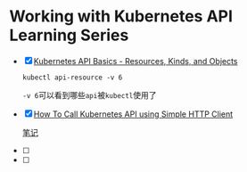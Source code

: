 # Working with Kubernetes API Learning Series

- [x] [Kubernetes API Basics - Resources, Kinds, and Objects](https://iximiuz.com/en/posts/kubernetes-api-structure-and-terminology/)

  `kubectl api-resource -v 6`

  `-v 6`可以看到哪些`api`被`kubectl`使用了

- [x] [How To Call Kubernetes API using Simple HTTP Client](https://iximiuz.com/en/posts/kubernetes-api-call-simple-http-client/)

  [笔记](./read/note_K8S_API_call.md)

- [ ] 

- [ ] 